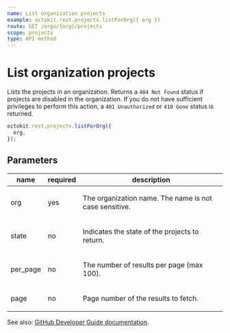 ```yaml
---
name: List organization projects
example: octokit.rest.projects.listForOrg({ org })
route: GET /orgs/{org}/projects
scope: projects
type: API method
---
```


# List organization projects

Lists the projects in an organization. Returns a `404 Not Found` status if projects are disabled in the organization. If you do not have sufficient privileges to perform this action, a `401 Unauthorized` or `410 Gone` status is returned.

```js
octokit.rest.projects.listForOrg({
  org,
});
```

## Parameters

<table>
  <thead>
    <tr>
      <th>name</th>
      <th>required</th>
      <th>description</th>
    </tr>
  </thead>
  <tbody>
    <tr><td>org</td><td>yes</td><td>

The organization name. The name is not case sensitive.

</td></tr>
<tr><td>state</td><td>no</td><td>

Indicates the state of the projects to return.

</td></tr>
<tr><td>per_page</td><td>no</td><td>

The number of results per page (max 100).

</td></tr>
<tr><td>page</td><td>no</td><td>

Page number of the results to fetch.

</td></tr>
  </tbody>
</table>

See also: [GitHub Developer Guide documentation](https://docs.github.com/enterprise-cloud@latest//rest/reference/projects#list-organization-projects).

